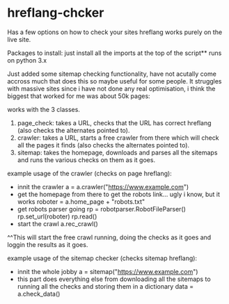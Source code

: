 # hreflang-chcker
Has a few options on how to check your sites hreflang
works purely on the live site.


Packages to install:
just install all the imports at the top of the script**
runs on python 3.x

Just added some sitemap checking functionality, have not acutally come accross much that does this so maybe useful for some people. It struggles with massive sites since i have not done any real optimisation, i think the biggest that worked for me was about 50k pages:

works with the 3 classes.

1. page_check: takes a URL, checks that the URL has correct hreflang (also checks the alternates pointed to).
2. crawler: takes a URL, starts a free crawler from there which will check all the pages it finds (also checks the alternates pointed to).
3. sitemap: takes the homepage, downloads and parses all the sitemaps and runs the various checks on them as it goes.

example usage of the crawler (checks on page hreflang):

- innit the crawler
a = a.crawler("https://www.example.com")
- get the homepage from there to get the robots link... ugly i know, but it works
roboter = a.home_page + "robots.txt"
- get robots parser going
rp = robotparser.RobotFileParser()
rp.set_url(roboter)
rp.read()
- start the crawl
a.rec_crawl()


^^This will start the free crawl running, doing the checks as it goes and loggin the results as it goes.

example usage of the sitemap checker (checks sitemap hreflang):

- innit the whole jobby
a = sitemap("https://www.example.com")
- this part does everything else from downloading all the sitemaps to running all the checks and storing them in a dictionary
data = a.check_data()

